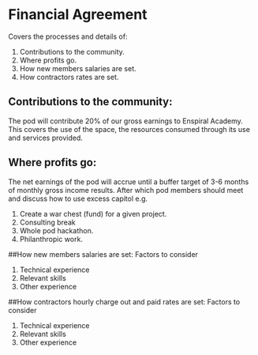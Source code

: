 # Financial Agreement

Covers the processes and details of:

1. Contributions to the community.
2. Where profits go.
3. How new members salaries are set.
4. How contractors rates are set.

## Contributions to the community:
The pod will contribute 20% of our gross earnings to Enspiral Academy. This covers the use of the space, the resources consumed through its use and services provided.

## Where profits go:
The net earnings of the pod will accrue until a buffer target of 3-6 months of monthly gross income results. After which pod members should meet and discuss how to use excess capitol e.g.

1. Create a war chest (fund) for a given project.
2. Consulting break
3. Whole pod hackathon.
4. Philanthropic work.

##How new members salaries are set:
Factors to consider

1. Technical experience
2. Relevant skills
3. Other experience

##How contractors hourly charge out and paid rates are set:
Factors to consider

1. Technical experience
2. Relevant skills
3. Other experience
